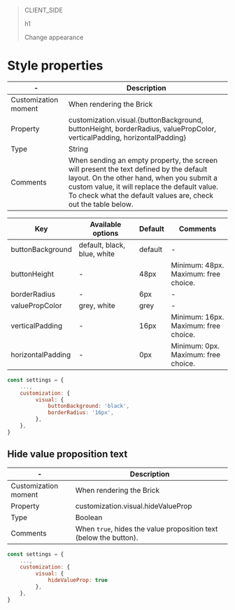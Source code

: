> CLIENT_SIDE
>
> h1
>
> Change appearance

# Style properties

| - | Description |
| --- | --- |
| Customization moment  | When rendering the Brick  |
| Property  | customization.visual.{buttonBackground, buttonHeight, borderRadius, valuePropColor, verticalPadding, horizontalPadding} |
| Type  | String  |
| Comments  | When sending an empty property, the screen will present the text defined by the default layout. On the other hand, when you submit a custom value, it will replace the default value. To check what the default values are, check out the table below. |

| Key | Available options | Default | Comments |
|--- |--- | --- | --- |
| buttonBackground | default, black, blue, white | default | - |
| buttonHeight | - | 48px | Minimum: 48px. <br> Maximum: free choice. |
| borderRadius | - | 6px | - |
| valuePropColor | grey, white | grey | - |
| verticalPadding | - | 16px | Minimum: 16px. <br> Maximum: free choice. |
| horizontalPadding | - | 0px | Minimum: 0px. <br> Maximum: free choice. |

```javascript
const settings = {
    ...,
    customization: {
         visual: {
             buttonBackground: 'black',
             borderRadius: '16px',
         },
    },
}
```

## Hide value proposition text

| - | Description |
| --- | --- |
| Customization moment  | When rendering the Brick  |
| Property  | customization.visual.hideValueProp  |
| Type  | Boolean  |
| Comments  | When `true`, hides the value proposition text (below the button). |

```javascript
const settings = {
    ...,
    customization: {
         visual: {
             hideValueProp: true
         },
    },
}
```